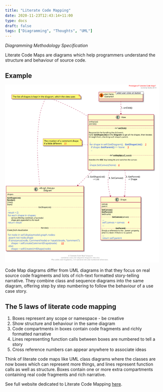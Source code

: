 ```yaml
---
title: "Literate Code Mapping"
date: 2020-11-23T12:43:14+11:00
type: docs
draft: false
tags: ["Diagramming", "Thoughts", "UML"]
---
```


*Diagramming Methodology Specification*

Literate Code Maps are diagrams which help programmers understand the structure and behaviour of source code. 

## Example

![code map example 01](https://raw.githubusercontent.com/abulka/lcodemaps/master/images/example-01.svg?sanitize=true)

Code Map diagrams differ from UML diagrams in that they 
focus on real source code fragments and lots of 
rich-text formatted story-telling narrative. 
They combine class and sequence diagrams into the same
diagram, offering step by step numbering to follow the behaviour of a use case story. 

## The 5 laws of literate code mapping

1. Boxes represent any scope or namespace - be creative
1. Show structure and behaviour in the same diagram
1. Code compartments in boxes contain code fragments and richly formatted narrative
1. Lines representing function calls between boxes are numbered to tell a story
1. Cross reference numbers can appear anywhere to associate ideas

Think of literate code maps like UML class diagrams where the classes are now boxes which can represent more things, and lines represent function calls as well as structure.  Boxes contain one or more extra compartments containing real code fragments and rich narrative.

See full website dedicated to Literate Code Mapping [here](https://abulka.github.io/lcodemaps/).
